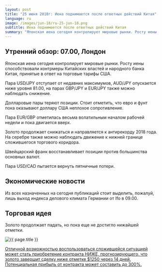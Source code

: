```yaml
---
layout: post
title: "25 июня 2018г: Иена поднимается после ответных действий Китая"
language: ru
image: /images/jun-18/ru-25-jun-18.png
subtitle: Иена поднимается после ответных действий Китая
summary: "Японская иена сегодня контролирует мировые рынки. Росту иены способствовали контрмеры Китайских властей и народного банка Китая, принятые в ответ на торговые тарифы США"
---
```

##  Утренний обзор: 07.00, Лондон

Японская иена сегодня контролирует мировые рынки. Росту иены способствовали контрмеры Китайских властей и народного банка Китая, принятые в ответ на торговые тарифы США.

Пара USD/JPY отступает от недавних максимумов, AUD/JPY опускается ниже уровня 81.00, на парах GBP/JPY и EUR/JPY также можно наблюдать снижение.

Долларовые пары теряют позиции. Стоит отметить, что евро и фунт пока оказывают доллару США неплохое сопротивление.

Пара EUR/GBP отметилась весьма волатильным началом рабочей недели и пока двигается вверх.

Золото продолжает снижаться и направляется к антирекорду 2018 года. На серебре также можно наблюдать движение к нижней границе сложившегося торгового коридора.

Швейцарский франк восстанавливает позиции против большинства основных валют.

Пара USD/CAD пытается вернуть пятничные потери.

 
## Экономические новости
 
Из всех назначенных на сегодня публикаций стоит выделить, пожалуй, лишь выход индекса делового климата Германии от Ifo в 09.00.
 
 
## Торговая идея
 
Золото продолжает падать, но пока еще не достигло нижайшей отметки.

<img src="{{ site.url }}/images/jun-18/ru-25-jun-18.png" alt="{{ page.title }}"  title="{{ page.title }}">

<a href="%LINK%%?currency=USD&market=commodities&underlying=frxXAUUSD&formname=higherlower&duration_amount=14&duration_units=d&amount=10&amount_type=stake&expiry_type=duration&barrier=1250" target="_blank">Отличной возможностью воспользоваться сложившейся ситуацией может стать приобретение контракта НИЖЕ, прогнозирующего, что золото завершит сделку ниже отметке $1250 через 14 дней. Потенциальная прибыль от контракта может составить до 300%.</a>
